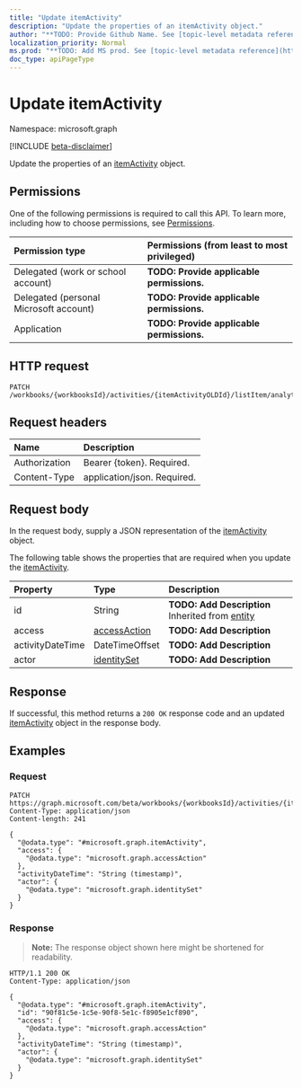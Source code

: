 ```yaml
---
title: "Update itemActivity"
description: "Update the properties of an itemActivity object."
author: "**TODO: Provide Github Name. See [topic-level metadata reference](https://msgo.azurewebsites.net/add/document/guidelines/metadata.html#topic-level-metadata)**"
localization_priority: Normal
ms.prod: "**TODO: Add MS prod. See [topic-level metadata reference](https://msgo.azurewebsites.net/add/document/guidelines/metadata.html#topic-level-metadata)**"
doc_type: apiPageType
---
```


# Update itemActivity
Namespace: microsoft.graph

[!INCLUDE [beta-disclaimer](../../includes/beta-disclaimer.md)]

Update the properties of an [itemActivity](../resources/itemactivity.md) object.

## Permissions
One of the following permissions is required to call this API. To learn more, including how to choose permissions, see [Permissions](/graph/permissions-reference).

|Permission type|Permissions (from least to most privileged)|
|:---|:---|
|Delegated (work or school account)|**TODO: Provide applicable permissions.**|
|Delegated (personal Microsoft account)|**TODO: Provide applicable permissions.**|
|Application|**TODO: Provide applicable permissions.**|

## HTTP request

<!-- {
  "blockType": "ignored"
}
-->
``` http
PATCH /workbooks/{workbooksId}/activities/{itemActivityOLDId}/listItem/analytics/allTime/activities/{itemActivityId}
```

## Request headers
|Name|Description|
|:---|:---|
|Authorization|Bearer {token}. Required.|
|Content-Type|application/json. Required.|

## Request body
In the request body, supply a JSON representation of the [itemActivity](../resources/itemactivity.md) object.

The following table shows the properties that are required when you update the [itemActivity](../resources/itemactivity.md).

|Property|Type|Description|
|:---|:---|:---|
|id|String|**TODO: Add Description** Inherited from [entity](../resources/entity.md)|
|access|[accessAction](../resources/accessaction.md)|**TODO: Add Description**|
|activityDateTime|DateTimeOffset|**TODO: Add Description**|
|actor|[identitySet](../resources/identityset.md)|**TODO: Add Description**|



## Response

If successful, this method returns a `200 OK` response code and an updated [itemActivity](../resources/itemactivity.md) object in the response body.

## Examples

### Request
<!-- {
  "blockType": "request",
  "name": "update_itemactivity"
}
-->
``` http
PATCH https://graph.microsoft.com/beta/workbooks/{workbooksId}/activities/{itemActivityOLDId}/listItem/analytics/allTime/activities/{itemActivityId}
Content-Type: application/json
Content-length: 241

{
  "@odata.type": "#microsoft.graph.itemActivity",
  "access": {
    "@odata.type": "microsoft.graph.accessAction"
  },
  "activityDateTime": "String (timestamp)",
  "actor": {
    "@odata.type": "microsoft.graph.identitySet"
  }
}
```


### Response
>**Note:** The response object shown here might be shortened for readability.
<!-- {
  "blockType": "response",
  "truncated": true
}
-->
``` http
HTTP/1.1 200 OK
Content-Type: application/json

{
  "@odata.type": "#microsoft.graph.itemActivity",
  "id": "90f81c5e-1c5e-90f8-5e1c-f8905e1cf890",
  "access": {
    "@odata.type": "microsoft.graph.accessAction"
  },
  "activityDateTime": "String (timestamp)",
  "actor": {
    "@odata.type": "microsoft.graph.identitySet"
  }
}
```

